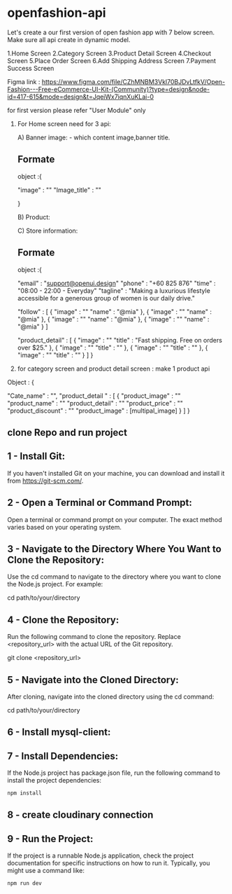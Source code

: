 # openfashion-api

Let's create a our first version of open fashion app with 7 below screen. Make sure all api create in dynamic model. 

1.Home Screen
2.Category Screen
3.Product Detail Screen
4.Checkout Screen
5.Place Order Screen
6.Add Shipping Address Screen
7.Payment Success Screen

Figma link : https://www.figma.com/file/CZhMNBM3Vkl70BJDvLtfkV/Open-Fashion---Free-eCommerce-UI-Kit-(Community)?type=design&node-id=417-615&mode=design&t=JqeiWx7iqnXuKLai-0

for first version please refer "User Module" only


1) For Home screen need for 3 api: 

    A) Banner image: - which content image,banner title.
    
    Formate
    -------
    object :{
    
    "image" : ""
    "Image_title" : ""
    
    }
    
    B) Product:
    
    
    C) Store information:
    
    Formate
    -------
    object :{
    
    "email" : "support@openui.design"
    "phone" : "+60 825 876"
    "time" : "08:00 - 22:00 - Everyday"
    "tagline" : "Making a luxurious lifestyle accessible for a generous group of women is our daily drive."
    
    "follow" : [ {
    "image" : ""
    "name" : "@mia"
    },
        {
    "image" : ""
    "name" : "@mia"
    },
        {
    "image" : ""
    "name" : "@mia"
    },
        {
    "image" : ""
    "name" : "@mia"
    }
    ]

    "product_detail" : [ {
    "image" : ""
    "title" : "Fast shipping. Free on orders over $25."
    },
        {
    "image" : ""
    "title" : ""
    },
        {
    "image" : ""
    "title" : ""
    },
        {
    "image" : ""
    "title" : ""
    }
    ]
    }
    
2) for category screen and product detail screen : make 1 product api

 Object : {
 
 "Cate_name" : "",
 "product_detail " : [
 {
    "product_image" : ""
    "product_name" : ""
    "product_detail" : ""
    "product_price" : ""
    "product_discount" : ""
    "product_image" : [multipal_image]
  }
 ]
}

## clone Repo and run project

## 1 - Install Git:
If you haven't installed Git on your machine, you can download and install it from https://git-scm.com/.

## 2 - Open a Terminal or Command Prompt:
Open a terminal or command prompt on your computer. The exact method varies based on your operating system.

## 3 - Navigate to the Directory Where You Want to Clone the Repository:
Use the cd command to navigate to the directory where you want to clone the Node.js project. For example:

cd path/to/your/directory

## 4 - Clone the Repository:
Run the following command to clone the repository. Replace <repository_url> with the actual URL of the Git repository.

git clone <repository_url>

## 5 - Navigate into the Cloned Directory:
After cloning, navigate into the cloned directory using the cd command:

cd path/to/your/directory

## 6 - Install mysql-client:

## 7 - Install Dependencies:
If the Node.js project has package.json file, run the following command to install the project dependencies:

```bash
npm install
```
## 8 - create cloudinary connection

## 9 - Run the Project:
If the project is a runnable Node.js application, check the project documentation for specific instructions on how to run it. Typically, you might use a command like:

```bash
npm run dev
```

    
